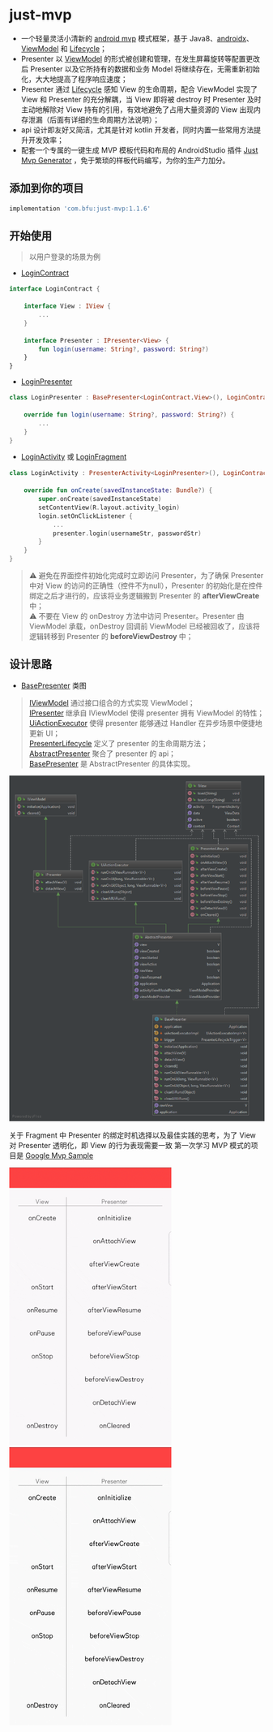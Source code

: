 # just-mvp
* 一个轻量灵活小清新的 [android mvp](https://github.com/android/architecture-samples/tree/todo-mvp) 模式框架，基于 Java8、[androidx](https://developer.android.google.cn/jetpack/androidx)、[ViewModel](https://developer.android.google.cn/topic/libraries/architecture/viewmodel) 和 [Lifecycle](https://developer.android.google.cn/topic/libraries/architecture/lifecycle)；
* Presenter 以 [ViewModel](https://developer.android.google.cn/topic/libraries/architecture/viewmodel) 的形式被创建和管理，在发生屏幕旋转等配置更改后 Presenter 以及它所持有的数据和业务 Model 将继续存在，无需重新初始化，大大地提高了程序响应速度；
* Presenter 通过 [Lifecycle](https://developer.android.google.cn/topic/libraries/architecture/lifecycle) 感知 View 的生命周期，配合 ViewModel 实现了 View 和 Presenter 的充分解耦，当 View 即将被 destroy 时 Presenter 及时主动地解除对 View 持有的引用，有效地避免了占用大量资源的 View 出现内存泄漏（后面有详细的生命周期方法说明）；
* api 设计即友好又简洁，尤其是针对 kotlin 开发者，同时内置一些常用方法提升开发效率；
* 配套一个专属的一键生成 MVP 模板代码和布局的 AndroidStudio 插件 [Just Mvp Generator](https://github.com/groooooomit/just-mvp-plugin) ，免于繁琐的样板代码编写，为你的生产力加分。

## 添加到你的项目
```gradle
implementation 'com.bfu:just-mvp:1.1.6'
```
## 开始使用
> 以用户登录的场景为例  
* [LoginContract](https://github.com/groooooomit/just-mvp/blob/master/JustMvp/app/src/main/java/com/bfu/just/mvp/core/contract/LoginContract.kt)
```kotlin
interface LoginContract {

    interface View : IView {
        ...
    }

    interface Presenter : IPresenter<View> {
        fun login(username: String?, password: String?)
    }
}
```
* [LoginPresenter](https://github.com/groooooomit/just-mvp/blob/master/JustMvp/app/src/main/java/com/bfu/just/mvp/core/presenter/LoginPresenter.kt)
```kotlin
class LoginPresenter : BasePresenter<LoginContract.View>(), LoginContract.Presenter {

    override fun login(username: String?, password: String?) {
        ...
    }
}
```
* [LoginActivity](https://github.com/groooooomit/just-mvp/blob/master/JustMvp/app/src/main/java/com/bfu/just/mvp/ui/activity/LoginActivity.kt) 或 [LoginFragment](https://github.com/groooooomit/just-mvp/blob/master/JustMvp/app/src/main/java/com/bfu/just/mvp/ui/fragment/LoginFragment.kt)
```kotlin
class LoginActivity : PresenterActivity<LoginPresenter>(), LoginContract.View {

    override fun onCreate(savedInstanceState: Bundle?) {
        super.onCreate(savedInstanceState)
        setContentView(R.layout.activity_login)
        login.setOnClickListener {
            ...
            presenter.login(usernameStr, passwordStr)
        }
    }
}
```
> :warning: 避免在界面控件初始化完成时立即访问 Presenter，为了确保 Presenter 中对 View 的访问的正确性（控件不为null），Presenter 的初始化是在控件绑定之后才进行的，应该将业务逻辑搬到 Presenter 的 **afterViewCreate** 中；  
> :warning: 不要在 View 的 onDestroy 方法中访问 Presenter。Presenter 由 ViewModel 承载，onDestroy 回调前 ViewModel 已经被回收了，应该将逻辑转移到 Presenter 的 **beforeViewDestroy** 中；

## 设计思路
* [BasePresenter](https://github.com/groooooomit/just-mvp/blob/master/JustMvp/just-mvp/src/main/java/just/mvp/BasePresenter.java) 类图  
> [IViewModel](https://github.com/groooooomit/just-mvp/blob/master/JustMvp/just-mvp/src/main/java/just/mvp/base/IViewModel.java) 通过接口组合的方式实现 ViewModel；  
> [IPresenter](https://github.com/groooooomit/just-mvp/blob/master/JustMvp/just-mvp/src/main/java/just/mvp/base/IPresenter.java) 继承自 IViewModel 使得 presenter 拥有 ViewModel 的特性；  
> [UiActionExecutor](https://github.com/groooooomit/just-mvp/blob/master/JustMvp/just-mvp/src/main/java/just/mvp/uirun/UiActionExecutor.java) 使得 presenter 能够通过 Handler 在异步场景中便捷地更新 UI；  
> [PresenterLifecycle](https://github.com/groooooomit/just-mvp/blob/master/JustMvp/just-mvp/src/main/java/just/mvp/lifecycle/PresenterLifecycle.java) 定义了 presenter 的生命周期方法；  
> [AbstractPresenter](https://github.com/groooooomit/just-mvp/blob/master/JustMvp/just-mvp/src/main/java/just/mvp/base/AbstractPresenter.java) 聚合了 presenter 的 api；  
> [BasePresenter](https://github.com/groooooomit/just-mvp/blob/master/JustMvp/just-mvp/src/main/java/just/mvp/BasePresenter.java) 是 AbstractPresenter 的具体实现。  

![BasePresenter 类图](https://raw.githubusercontent.com/groooooomit/just-mvp/master/screenshots/BasePresenter.png)  



关于 Fragment 中 Presenter 的绑定时机选择以及最佳实践的思考，为了 View 对 Presenter 透明化，即 View 的行为表现需要一致
第一次学习 MVP 模式的项目是 [Google Mvp Sample](https://github.com/android/architecture-samples) 

![一键生成 MVP 模板代码](https://raw.githubusercontent.com/groooooomit/just-mvp/master/screenshots/open_close_page.gif) ![一键生成 MVP 模板代码](https://raw.githubusercontent.com/groooooomit/just-mvp/master/screenshots/rotate_page.gif)
